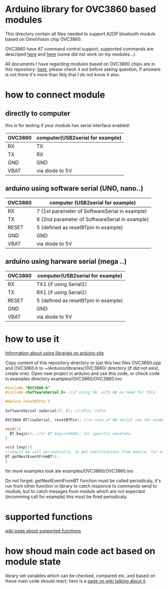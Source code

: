 # Arduino library for OVC3860 based modules

This directory contain all files needed to support A2DP bluetooth module based on OmniVision chip OVC3860.

OVC3860 have AT command control support, supported commands are descriped <a href="https://github.com/tomaskovacik/kicad-library/blob/master/library/datasheet/OVC3860_based_modules/BLK-MD-SPK-B_AT_Command_set_original.pdf">here</a> and <a href="https://github.com/tomaskovacik/kicad-library/blob/master/library/datasheet/OVC3860_based_modules/OVC3860_AT_Command_Application_Notes.pdf">here</a> (some did not work on my modules...).

All documents I have regarding modules based on OVC3860 chips are in this repository: <a href="https://github.com/tomaskovacik/kicad-library/tree/master/library/datasheet/OVC3860_based_modules">here</a>, please check it out before asking question, if answare is not there it's more than likly that I do not know it also.

# how to connect module

## directly to computer

this is for testing if your module has serial interface enabled:

OVC3860|computer(USB2serial for example)
-------|-------
   RX  |  TX
   TX  |  RX
  GND  |  GND
 VBAT  |  via diode to 5V

## arduino using software serial (UNO, nano..)

OVC3860|computer (USB2serial for example)
-------|-------
   RX  |  7 (1st parameter of SoftwareSerial in example)
   TX  |  6 (2nd parameter of SoftwareSerial in example)
 RESET |  5 (defined as resetBTpin in example)
  GND  |  GND
 VBAT  |  via diode to 5V


## arduino using harware serial (mega ..)

OVC3860|computer(USB2serial for example)
-------|-------
   RX  |  TX1 (if using Serial1)
   TX  |  RX1 (if using Serial1)
 RESET |  5 (defined as resetBTpin in example)
  GND  |  GND
 VBAT  |  via diode to 5V


# how to use it

<a href="https://www.arduino.cc/en/Guide/Libraries">Information about using libraries on arduino site</a>

Copy content of this repository directory or just this two files OVC3860.cpp and OVC3860.h to ~/Arduino/libraries/OVC3860/ directory (if did not exist, create one). Open new project in arduino and use this code, or check code in examples directory examples/OVC3860/OVC3860.ino:

```c
#include "OVC3860.h"
#include <SoftwareSerial.h> //if using SW, with HW no need for this

#define resetBTPin 5
 
SoftwareSerial swSerial(7, 6); //rxPin, txPin

OVC3860 BT(&swSerial, resetBTPin); //in case of HW serial use for example: (&Serial1)

void(){
  BT.begin(); //or BT.begin(9600); for specific baudrate
}

void loop(){
//should be call periodically, to get notifications from module, for example if someone calling...
BT.getNextEventFromBT();
}
```

for more examples look ate examples/OVC3860/OVC3860.ino

Do not forget: getNextEventFromBT function must be called periodicaly, it's run from other function in library to catch responce to commands send to module, but to catch mesages from module which are not expected (incomming call for example) this must be fired periodicaly.

# supported functions

<a href="https://github.com/tomaskovacik/OVC3860/wiki/supported-functions">wiki page about supported functions</a>

# how shoud main code act based on module state

library set variables which can be checked, compared etc, and based on these main code should react, here is a <a href="https://github.com/tomaskovacik/OVC3860/wiki/variables-changing-based-on-module-state">page on wiki talking about it</a>.
